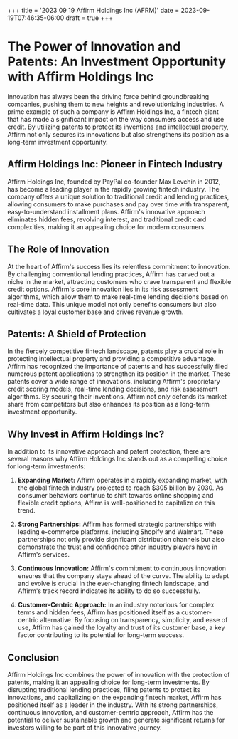 +++
title = '2023 09 19 Affirm Holdings Inc (AFRM)'
date = 2023-09-19T07:46:35-06:00
draft = true
+++
# The Power of Innovation and Patents: An Investment Opportunity with Affirm Holdings Inc

Innovation has always been the driving force behind groundbreaking companies, pushing them to new heights and revolutionizing industries. A prime example of such a company is Affirm Holdings Inc, a fintech giant that has made a significant impact on the way consumers access and use credit. By utilizing patents to protect its inventions and intellectual property, Affirm not only secures its innovations but also strengthens its position as a long-term investment opportunity. 

## Affirm Holdings Inc: Pioneer in Fintech Industry
Affirm Holdings Inc, founded by PayPal co-founder Max Levchin in 2012, has become a leading player in the rapidly growing fintech industry. The company offers a unique solution to traditional credit and lending practices, allowing consumers to make purchases and pay over time with transparent, easy-to-understand installment plans. Affirm's innovative approach eliminates hidden fees, revolving interest, and traditional credit card complexities, making it an appealing choice for modern consumers.

## The Role of Innovation
At the heart of Affirm's success lies its relentless commitment to innovation. By challenging conventional lending practices, Affirm has carved out a niche in the market, attracting customers who crave transparent and flexible credit options. Affirm's core innovation lies in its risk assessment algorithms, which allow them to make real-time lending decisions based on real-time data. This unique model not only benefits consumers but also cultivates a loyal customer base and drives revenue growth.

## Patents: A Shield of Protection
In the fiercely competitive fintech landscape, patents play a crucial role in protecting intellectual property and providing a competitive advantage. Affirm has recognized the importance of patents and has successfully filed numerous patent applications to strengthen its position in the market. These patents cover a wide range of innovations, including Affirm's proprietary credit scoring models, real-time lending decisions, and risk assessment algorithms. By securing their inventions, Affirm not only defends its market share from competitors but also enhances its position as a long-term investment opportunity.

## Why Invest in Affirm Holdings Inc?
In addition to its innovative approach and patent protection, there are several reasons why Affirm Holdings Inc stands out as a compelling choice for long-term investments:

1. **Expanding Market:** Affirm operates in a rapidly expanding market, with the global fintech industry projected to reach $305 billion by 2030. As consumer behaviors continue to shift towards online shopping and flexible credit options, Affirm is well-positioned to capitalize on this trend.

2. **Strong Partnerships:** Affirm has formed strategic partnerships with leading e-commerce platforms, including Shopify and Walmart. These partnerships not only provide significant distribution channels but also demonstrate the trust and confidence other industry players have in Affirm's services.

3. **Continuous Innovation:** Affirm's commitment to continuous innovation ensures that the company stays ahead of the curve. The ability to adapt and evolve is crucial in the ever-changing fintech landscape, and Affirm's track record indicates its ability to do so successfully.

4. **Customer-Centric Approach:** In an industry notorious for complex terms and hidden fees, Affirm has positioned itself as a customer-centric alternative. By focusing on transparency, simplicity, and ease of use, Affirm has gained the loyalty and trust of its customer base, a key factor contributing to its potential for long-term success.

## Conclusion
Affirm Holdings Inc combines the power of innovation with the protection of patents, making it an appealing choice for long-term investments. By disrupting traditional lending practices, filing patents to protect its innovations, and capitalizing on the expanding fintech market, Affirm has positioned itself as a leader in the industry. With its strong partnerships, continuous innovation, and customer-centric approach, Affirm has the potential to deliver sustainable growth and generate significant returns for investors willing to be part of this innovative journey.